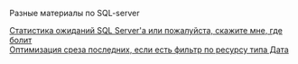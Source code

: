 Разные материалы по SQL-server

[Статистика ожиданий SQL Server'а или пожалуйста, скажите мне, где болит](wait_stat.md)  
[Оптимизация среза последних, если есть фильтр по ресурсу типа Дата](srez-posl-filter-by-resource.md)  